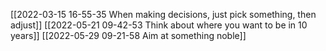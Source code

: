 [[2022-03-15 16-55-35 When making decisions, just pick something, then adjust]]
[[2022-05-21 09-42-53 Think about where you want to be in 10 years]]
[[2022-05-29 09-21-58 Aim at something noble]]

